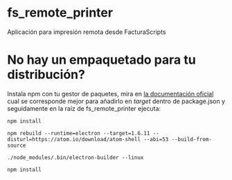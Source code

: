 # fs_remote_printer
Aplicación para impresión remota desde FacturaScripts


# No hay un empaquetado para tu distribución?
Instala npm con tu gestor de paquetes, mira en [la documentación oficial](https://github.com/electron-userland/electron-builder/wiki/Options#LinuxBuildOptions-target) cual se corresponde mejor para añadirlo en *target* dentro de package.json y seguidamente en la raíz de fs_remote_printer ejecuta:

   ```npm install```
   
   ```npm rebuild --runtime=electron --target=1.6.11 --disturl=https://atom.io/download/atom-shell --abi=53 --build-from-source```
   
   ```./node_modules/.bin/electron-builder --linux```
   
   ```npm install```